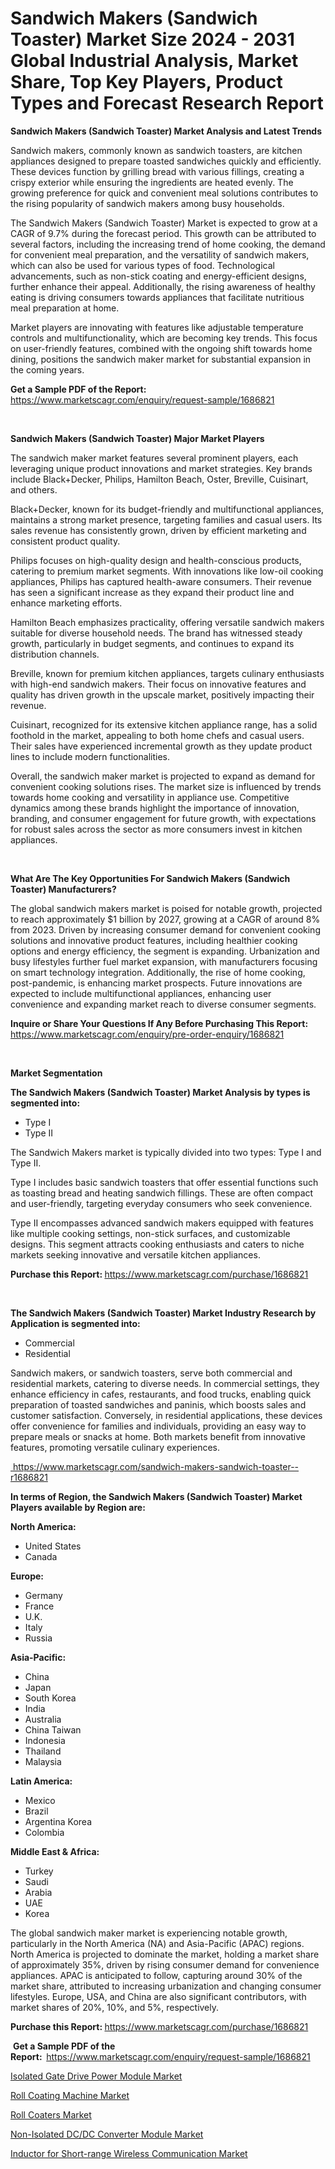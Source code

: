 <p><h1>Sandwich Makers (Sandwich Toaster) Market Size 2024 - 2031 Global Industrial Analysis, Market Share, Top Key Players, Product Types and Forecast Research Report</h1></p><p><strong>Sandwich Makers (Sandwich Toaster) Market Analysis and Latest Trends</strong></p>
<p><p>Sandwich makers, commonly known as sandwich toasters, are kitchen appliances designed to prepare toasted sandwiches quickly and efficiently. These devices function by grilling bread with various fillings, creating a crispy exterior while ensuring the ingredients are heated evenly. The growing preference for quick and convenient meal solutions contributes to the rising popularity of sandwich makers among busy households.</p><p>The Sandwich Makers (Sandwich Toaster) Market is expected to grow at a CAGR of 9.7% during the forecast period. This growth can be attributed to several factors, including the increasing trend of home cooking, the demand for convenient meal preparation, and the versatility of sandwich makers, which can also be used for various types of food. Technological advancements, such as non-stick coating and energy-efficient designs, further enhance their appeal. Additionally, the rising awareness of healthy eating is driving consumers towards appliances that facilitate nutritious meal preparation at home.</p><p>Market players are innovating with features like adjustable temperature controls and multifunctionality, which are becoming key trends. This focus on user-friendly features, combined with the ongoing shift towards home dining, positions the sandwich maker market for substantial expansion in the coming years.</p></p>
<p><strong>Get a Sample PDF of the Report:&nbsp;</strong> <a href="https://www.marketscagr.com/enquiry/request-sample/1686821?utm_campaign=1128&utm_medium=2&utm_source=Github&utm_content=ia&utm_term=16102024&utm_id=sandwich-makers-sandwich-toaster">https://www.marketscagr.com/enquiry/request-sample/1686821</a></p>
<p>&nbsp;</p>
<p><strong>Sandwich Makers (Sandwich Toaster) Major Market Players</strong></p>
<p><p>The sandwich maker market features several prominent players, each leveraging unique product innovations and market strategies. Key brands include Black+Decker, Philips, Hamilton Beach, Oster, Breville, Cuisinart, and others. </p><p>Black+Decker, known for its budget-friendly and multifunctional appliances, maintains a strong market presence, targeting families and casual users. Its sales revenue has consistently grown, driven by efficient marketing and consistent product quality.</p><p>Philips focuses on high-quality design and health-conscious products, catering to premium market segments. With innovations like low-oil cooking appliances, Philips has captured health-aware consumers. Their revenue has seen a significant increase as they expand their product line and enhance marketing efforts.</p><p>Hamilton Beach emphasizes practicality, offering versatile sandwich makers suitable for diverse household needs. The brand has witnessed steady growth, particularly in budget segments, and continues to expand its distribution channels.</p><p>Breville, known for premium kitchen appliances, targets culinary enthusiasts with high-end sandwich makers. Their focus on innovative features and quality has driven growth in the upscale market, positively impacting their revenue.</p><p>Cuisinart, recognized for its extensive kitchen appliance range, has a solid foothold in the market, appealing to both home chefs and casual users. Their sales have experienced incremental growth as they update product lines to include modern functionalities.</p><p>Overall, the sandwich maker market is projected to expand as demand for convenient cooking solutions rises. The market size is influenced by trends towards home cooking and versatility in appliance use. Competitive dynamics among these brands highlight the importance of innovation, branding, and consumer engagement for future growth, with expectations for robust sales across the sector as more consumers invest in kitchen appliances.</p></p>
<p>&nbsp;</p>
<p><strong>What Are The Key Opportunities For Sandwich Makers (Sandwich Toaster) Manufacturers?</strong></p>
<p><p>The global sandwich makers market is poised for notable growth, projected to reach approximately $1 billion by 2027, growing at a CAGR of around 8% from 2023. Driven by increasing consumer demand for convenient cooking solutions and innovative product features, including healthier cooking options and energy efficiency, the segment is expanding. Urbanization and busy lifestyles further fuel market expansion, with manufacturers focusing on smart technology integration. Additionally, the rise of home cooking, post-pandemic, is enhancing market prospects. Future innovations are expected to include multifunctional appliances, enhancing user convenience and expanding market reach to diverse consumer segments.</p></p>
<p><strong>Inquire or Share Your Questions If Any Before Purchasing This Report:</strong> <a href="https://www.marketscagr.com/enquiry/pre-order-enquiry/1686821?utm_campaign=1128&utm_medium=2&utm_source=Github&utm_content=ia&utm_term=16102024&utm_id=sandwich-makers-sandwich-toaster">https://www.marketscagr.com/enquiry/pre-order-enquiry/1686821</a></p>
<p>&nbsp;</p>
<p><strong>Market Segmentation</strong></p>
<p><strong>The Sandwich Makers (Sandwich Toaster) Market Analysis by types is segmented into:</strong></p>
<p><ul><li>Type I</li><li>Type II</li></ul></p>
<p><p>The Sandwich Makers market is typically divided into two types: Type I and Type II. </p><p>Type I includes basic sandwich toasters that offer essential functions such as toasting bread and heating sandwich fillings. These are often compact and user-friendly, targeting everyday consumers who seek convenience. </p><p>Type II encompasses advanced sandwich makers equipped with features like multiple cooking settings, non-stick surfaces, and customizable designs. This segment attracts cooking enthusiasts and caters to niche markets seeking innovative and versatile kitchen appliances.</p></p>
<p><strong>Purchase this Report:&nbsp;</strong><a href="https://www.marketscagr.com/purchase/1686821?utm_campaign=1128&utm_medium=2&utm_source=Github&utm_content=ia&utm_term=16102024&utm_id=sandwich-makers-sandwich-toaster">https://www.marketscagr.com/purchase/1686821</a></p>
<p>&nbsp;</p>
<p><strong>The Sandwich Makers (Sandwich Toaster) Market Industry Research by Application is segmented into:</strong></p>
<p><ul><li>Commercial</li><li>Residential</li></ul></p>
<p><p>Sandwich makers, or sandwich toasters, serve both commercial and residential markets, catering to diverse needs. In commercial settings, they enhance efficiency in cafes, restaurants, and food trucks, enabling quick preparation of toasted sandwiches and paninis, which boosts sales and customer satisfaction. Conversely, in residential applications, these devices offer convenience for families and individuals, providing an easy way to prepare meals or snacks at home. Both markets benefit from innovative features, promoting versatile culinary experiences.</p></p>
<p><a href="https://www.marketscagr.com/sandwich-makers-sandwich-toaster--r1686821?utm_campaign=1128&utm_medium=2&utm_source=Github&utm_content=ia&utm_term=16102024&utm_id=sandwich-makers-sandwich-toaster">&nbsp;https://www.marketscagr.com/sandwich-makers-sandwich-toaster--r1686821</a></p>
<p><strong>In terms of Region, the Sandwich Makers (Sandwich Toaster) Market Players available by Region are:</strong></p>
<p>
    <p> <strong> North America: </strong>
        <ul>
            <li>United States</li>
            <li>Canada</li>
        </ul>
        </p> 
    <p> <strong> Europe: </strong>
        <ul>
            <li>Germany</li>
            <li>France</li>
            <li>U.K.</li>
            <li>Italy</li>
            <li>Russia</li>
        </ul>
        </p> 
    <p> <strong> Asia-Pacific: </strong>
        <ul>
            <li>China</li>
            <li>Japan</li>
            <li>South Korea</li>
            <li>India</li>
            <li>Australia</li>
            <li>China Taiwan</li>
            <li>Indonesia</li>
            <li>Thailand</li>
            <li>Malaysia</li>
        </ul>
        </p> 
    <p> <strong> Latin America: </strong>
        <ul>
            <li>Mexico</li>
            <li>Brazil</li>
            <li>Argentina Korea</li>
            <li>Colombia</li>
        </ul>
        </p> 
    <p> <strong> Middle East & Africa: </strong>
        <ul>
            <li>Turkey</li>
            <li>Saudi</li>
            <li>Arabia</li>
            <li>UAE</li>
            <li>Korea</li>
        </ul>
    </p>
    </p>
<p><p>The global sandwich maker market is experiencing notable growth, particularly in the North America (NA) and Asia-Pacific (APAC) regions. North America is projected to dominate the market, holding a market share of approximately 35%, driven by rising consumer demand for convenience appliances. APAC is anticipated to follow, capturing around 30% of the market share, attributed to increasing urbanization and changing consumer lifestyles. Europe, USA, and China are also significant contributors, with market shares of 20%, 10%, and 5%, respectively.</p></p>
<p><strong>Purchase this Report: </strong><a href="https://www.marketscagr.com/purchase/1686821?utm_campaign=1128&utm_medium=2&utm_source=Github&utm_content=ia&utm_term=16102024&utm_id=sandwich-makers-sandwich-toaster">https://www.marketscagr.com/purchase/1686821</a></p>
<p>&nbsp;<strong>Get a Sample PDF of the Report:&nbsp;&nbsp;</strong><a href="https://www.marketscagr.com/enquiry/request-sample/1686821?utm_campaign=1128&utm_medium=2&utm_source=Github&utm_content=ia&utm_term=16102024&utm_id=sandwich-makers-sandwich-toaster">https://www.marketscagr.com/enquiry/request-sample/1686821</a></p>
<p><strong></strong></p>
<p><p><a href="https://www.linkedin.com/pulse/sustainability-trends-isolated-gate-drive-power-module-industry-w0tjf?trk=public_post_embed_feed-article-content&utm_campaign=1128&utm_medium=2&utm_source=Github&utm_content=ia&utm_term=16102024&utm_id=sandwich-makers-sandwich-toaster">Isolated Gate Drive Power Module Market</a></p><p><a href="https://github.com/raymederonmot/Market-Research-Report-List-1/blob/main/roll-coating-machine-market.md?utm_campaign=1128&utm_medium=2&utm_source=Github&utm_content=ia&utm_term=16102024&utm_id=sandwich-makers-sandwich-toaster">Roll Coating Machine Market</a></p><p><a href="https://github.com/caetlinivcar/Market-Research-Report-List-1/blob/main/roll-coaters-market.md?utm_campaign=1128&utm_medium=2&utm_source=Github&utm_content=ia&utm_term=16102024&utm_id=sandwich-makers-sandwich-toaster">Roll Coaters Market</a></p><p><a href="https://www.linkedin.com/pulse/global-non-isolated-dcdc-converter-module-market-exploring-share-6ivze?utm_campaign=1128&utm_medium=2&utm_source=Github&utm_content=ia&utm_term=16102024&utm_id=sandwich-makers-sandwich-toaster">Non-Isolated DC/DC Converter Module Market</a></p><p><a href="https://www.linkedin.com/pulse/strategic-roadmap-success-global-inductor-short-range-wireless-2yjuf?trk=public_post_embed_feed-article-content&utm_campaign=1128&utm_medium=2&utm_source=Github&utm_content=ia&utm_term=16102024&utm_id=sandwich-makers-sandwich-toaster">Inductor for Short-range Wireless Communication Market</a></p></p>